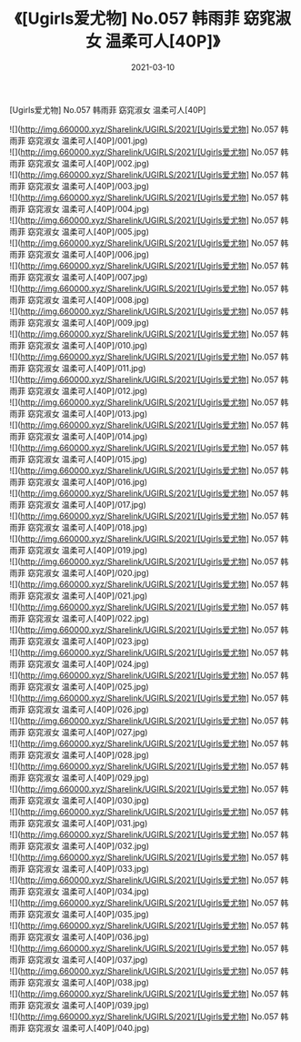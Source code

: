 ﻿---
layout: post
title:  《[Ugirls爱尤物] No.057 韩雨菲 窈窕淑女 温柔可人[40P]》
date:   2021-03-10
img: http://img.660000.xyz/Sharelink/UGIRLS/2021/[Ugirls爱尤物] No.057 韩雨菲 窈窕淑女 温柔可人[40P]/000.jpg
categories: [美女, 清纯, 唯美]
---

[Ugirls爱尤物] No.057 韩雨菲 窈窕淑女 温柔可人[40P]

  ![](http://img.660000.xyz/Sharelink/UGIRLS/2021/[Ugirls爱尤物] No.057 韩雨菲 窈窕淑女 温柔可人[40P]/001.jpg) <br> ![](http://img.660000.xyz/Sharelink/UGIRLS/2021/[Ugirls爱尤物] No.057 韩雨菲 窈窕淑女 温柔可人[40P]/002.jpg) <br> ![](http://img.660000.xyz/Sharelink/UGIRLS/2021/[Ugirls爱尤物] No.057 韩雨菲 窈窕淑女 温柔可人[40P]/003.jpg) <br> ![](http://img.660000.xyz/Sharelink/UGIRLS/2021/[Ugirls爱尤物] No.057 韩雨菲 窈窕淑女 温柔可人[40P]/004.jpg) <br> ![](http://img.660000.xyz/Sharelink/UGIRLS/2021/[Ugirls爱尤物] No.057 韩雨菲 窈窕淑女 温柔可人[40P]/005.jpg) <br> ![](http://img.660000.xyz/Sharelink/UGIRLS/2021/[Ugirls爱尤物] No.057 韩雨菲 窈窕淑女 温柔可人[40P]/006.jpg) <br> ![](http://img.660000.xyz/Sharelink/UGIRLS/2021/[Ugirls爱尤物] No.057 韩雨菲 窈窕淑女 温柔可人[40P]/007.jpg) <br> ![](http://img.660000.xyz/Sharelink/UGIRLS/2021/[Ugirls爱尤物] No.057 韩雨菲 窈窕淑女 温柔可人[40P]/008.jpg) <br> ![](http://img.660000.xyz/Sharelink/UGIRLS/2021/[Ugirls爱尤物] No.057 韩雨菲 窈窕淑女 温柔可人[40P]/009.jpg) <br> ![](http://img.660000.xyz/Sharelink/UGIRLS/2021/[Ugirls爱尤物] No.057 韩雨菲 窈窕淑女 温柔可人[40P]/010.jpg) <br> ![](http://img.660000.xyz/Sharelink/UGIRLS/2021/[Ugirls爱尤物] No.057 韩雨菲 窈窕淑女 温柔可人[40P]/011.jpg) <br> ![](http://img.660000.xyz/Sharelink/UGIRLS/2021/[Ugirls爱尤物] No.057 韩雨菲 窈窕淑女 温柔可人[40P]/012.jpg) <br> ![](http://img.660000.xyz/Sharelink/UGIRLS/2021/[Ugirls爱尤物] No.057 韩雨菲 窈窕淑女 温柔可人[40P]/013.jpg) <br> ![](http://img.660000.xyz/Sharelink/UGIRLS/2021/[Ugirls爱尤物] No.057 韩雨菲 窈窕淑女 温柔可人[40P]/014.jpg) <br> ![](http://img.660000.xyz/Sharelink/UGIRLS/2021/[Ugirls爱尤物] No.057 韩雨菲 窈窕淑女 温柔可人[40P]/015.jpg) <br> ![](http://img.660000.xyz/Sharelink/UGIRLS/2021/[Ugirls爱尤物] No.057 韩雨菲 窈窕淑女 温柔可人[40P]/016.jpg) <br> ![](http://img.660000.xyz/Sharelink/UGIRLS/2021/[Ugirls爱尤物] No.057 韩雨菲 窈窕淑女 温柔可人[40P]/017.jpg) <br> ![](http://img.660000.xyz/Sharelink/UGIRLS/2021/[Ugirls爱尤物] No.057 韩雨菲 窈窕淑女 温柔可人[40P]/018.jpg) <br> ![](http://img.660000.xyz/Sharelink/UGIRLS/2021/[Ugirls爱尤物] No.057 韩雨菲 窈窕淑女 温柔可人[40P]/019.jpg) <br> ![](http://img.660000.xyz/Sharelink/UGIRLS/2021/[Ugirls爱尤物] No.057 韩雨菲 窈窕淑女 温柔可人[40P]/020.jpg) <br> ![](http://img.660000.xyz/Sharelink/UGIRLS/2021/[Ugirls爱尤物] No.057 韩雨菲 窈窕淑女 温柔可人[40P]/021.jpg) <br> ![](http://img.660000.xyz/Sharelink/UGIRLS/2021/[Ugirls爱尤物] No.057 韩雨菲 窈窕淑女 温柔可人[40P]/022.jpg) <br> ![](http://img.660000.xyz/Sharelink/UGIRLS/2021/[Ugirls爱尤物] No.057 韩雨菲 窈窕淑女 温柔可人[40P]/023.jpg) <br> ![](http://img.660000.xyz/Sharelink/UGIRLS/2021/[Ugirls爱尤物] No.057 韩雨菲 窈窕淑女 温柔可人[40P]/024.jpg) <br> ![](http://img.660000.xyz/Sharelink/UGIRLS/2021/[Ugirls爱尤物] No.057 韩雨菲 窈窕淑女 温柔可人[40P]/025.jpg) <br> ![](http://img.660000.xyz/Sharelink/UGIRLS/2021/[Ugirls爱尤物] No.057 韩雨菲 窈窕淑女 温柔可人[40P]/026.jpg) <br> ![](http://img.660000.xyz/Sharelink/UGIRLS/2021/[Ugirls爱尤物] No.057 韩雨菲 窈窕淑女 温柔可人[40P]/027.jpg) <br> ![](http://img.660000.xyz/Sharelink/UGIRLS/2021/[Ugirls爱尤物] No.057 韩雨菲 窈窕淑女 温柔可人[40P]/028.jpg) <br> ![](http://img.660000.xyz/Sharelink/UGIRLS/2021/[Ugirls爱尤物] No.057 韩雨菲 窈窕淑女 温柔可人[40P]/029.jpg) <br> ![](http://img.660000.xyz/Sharelink/UGIRLS/2021/[Ugirls爱尤物] No.057 韩雨菲 窈窕淑女 温柔可人[40P]/030.jpg) <br> ![](http://img.660000.xyz/Sharelink/UGIRLS/2021/[Ugirls爱尤物] No.057 韩雨菲 窈窕淑女 温柔可人[40P]/031.jpg) <br> ![](http://img.660000.xyz/Sharelink/UGIRLS/2021/[Ugirls爱尤物] No.057 韩雨菲 窈窕淑女 温柔可人[40P]/032.jpg) <br> ![](http://img.660000.xyz/Sharelink/UGIRLS/2021/[Ugirls爱尤物] No.057 韩雨菲 窈窕淑女 温柔可人[40P]/033.jpg) <br> ![](http://img.660000.xyz/Sharelink/UGIRLS/2021/[Ugirls爱尤物] No.057 韩雨菲 窈窕淑女 温柔可人[40P]/034.jpg) <br> ![](http://img.660000.xyz/Sharelink/UGIRLS/2021/[Ugirls爱尤物] No.057 韩雨菲 窈窕淑女 温柔可人[40P]/035.jpg) <br> ![](http://img.660000.xyz/Sharelink/UGIRLS/2021/[Ugirls爱尤物] No.057 韩雨菲 窈窕淑女 温柔可人[40P]/036.jpg) <br> ![](http://img.660000.xyz/Sharelink/UGIRLS/2021/[Ugirls爱尤物] No.057 韩雨菲 窈窕淑女 温柔可人[40P]/037.jpg) <br> ![](http://img.660000.xyz/Sharelink/UGIRLS/2021/[Ugirls爱尤物] No.057 韩雨菲 窈窕淑女 温柔可人[40P]/038.jpg) <br> ![](http://img.660000.xyz/Sharelink/UGIRLS/2021/[Ugirls爱尤物] No.057 韩雨菲 窈窕淑女 温柔可人[40P]/039.jpg) <br> ![](http://img.660000.xyz/Sharelink/UGIRLS/2021/[Ugirls爱尤物] No.057 韩雨菲 窈窕淑女 温柔可人[40P]/040.jpg) <br>